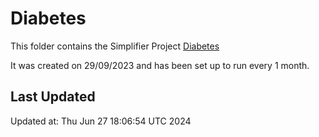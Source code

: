 # Diabetes
This folder contains the Simplifier Project [Diabetes](https://simplifier.net/diabetesinfosharing)

It was created on 29/09/2023 and has been set up to run every 1 month.

## Last Updated

Updated at: Thu Jun 27 18:06:54 UTC 2024
